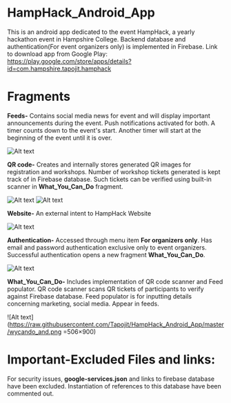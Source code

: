 # HampHack_Android_App
This is an android app dedicated to the event HampHack, a yearly hackathon event in Hampshire College. Backend database and authentication(For event organizers only) is implemented in Firebase. Link to download app from Google Play: https://play.google.com/store/apps/details?id=com.hampshire.tapojit.hamphack

# Fragments
**Feeds-** Contains social media news for event and will display important announcements during the event. Push notifications activated for both. A timer counts down to the event's start. Another timer will start at the beginning of the event until it is over. 

![Alt text](https://lh3.googleusercontent.com/t3GxUmiKBppdrcwZ9GepSU-wwZ5q9e8lNOOJhHmtEhOq1hzWCUOBZ0h2rFkKc2u5zokQ=h900-rw "Optional text")

**QR code-**
Creates and internally stores generated QR images for registration and workshops. Number of workshop tickets generated is kept track of in Firebase database. Such tickets can be verified using built-in scanner in **What_You_Can_Do** fragment.

![Alt text](https://lh3.googleusercontent.com/zfuqAuLp5SbKI1JDLWMGdFrBtRulOMjRV35n6IDBdSAlTHNUW87VEWXH-0MXRoTtW0gS=h900-rw "Optional text")
![Alt text](https://lh3.googleusercontent.com/1HhkObDskZeJTLMMevjpsJ12nfWQ1zwTxvToWszqSQOf71MZTNWgP501cQyGIt6Nl1o=h900-rw "Optional text")

**Website-**
An external intent to HampHack Website

![Alt text](https://lh3.googleusercontent.com/bXsdg6LJZZJdc6hqbEm8GsBkI6zskDpul7pxR98Q6yTxdS9wC0iLJu9TkBqpKgZ7dA=h900-rw "Optional text")

**Authentication-**
Accessed through menu item **For organizers only**. Has email and password authentication exclusive only to event organizers. Successful authentication opens a new fragment **What_You_Can_Do**.


![Alt text](https://lh3.googleusercontent.com/7PQEK99NEIqARoHzs5bq325c3_Lm_wy2KVVF78D5WikJP6zr3Vv1r1ZiOg9_wSLZ8bc=h900-rw "Optional text")

**What_You_Can_Do-** Includes implementation of QR code scanner and Feed populator. QR code scanner scans QR tickets of participants to verify against Firebase database. Feed populator is for inputting details concerning marketing, social media. Appear in feeds.  

![Alt text](https://raw.githubusercontent.com/Tapojit/HampHack_Android_App/master/wycando_and.png =506×900)

# Important-Excluded Files and links:
For security issues, **google-services.json** and links to firebase database have been excluded. Instantiation of references to this database have been commented out.
